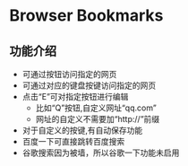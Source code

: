 # Browser Bookmarks

## 功能介绍

- 可通过按钮访问指定的网页
- 可通过对应的键盘按键访问指定的网页
- 点击“E”可对指定按钮进行编辑
  - 比如“Q”按钮,自定义网址“qq.com”
  - 网址的自定义不需要加“http://”前缀 
- 对于自定义的按键,有自动保存功能
- 百度一下可直接跳转百度搜索
- 谷歌搜索因为被墙，所以谷歌一下功能未启用